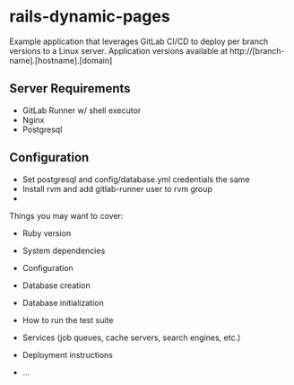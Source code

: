 # rails-dynamic-pages

Example application that leverages GitLab CI/CD to deploy per branch versions to a Linux server.
Application versions available at http://[branch-name].[hostname].[domain]

## Server Requirements
- GitLab Runner w/ shell executor
- Nginx
- Postgresql

## Configuration
- Set postgresql and config/database.yml credentials the same
- Install rvm and add gitlab-runner user to rvm group
- 

Things you may want to cover:

* Ruby version

* System dependencies

* Configuration

* Database creation

* Database initialization

* How to run the test suite

* Services (job queues, cache servers, search engines, etc.)

* Deployment instructions

* ...
